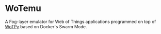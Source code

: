 # WoTemu

A Fog-layer emulator for Web of Things applications programmed on top of [WoTPy](https://pypi.org/project/wotpy/) based on Docker's Swarm Mode.